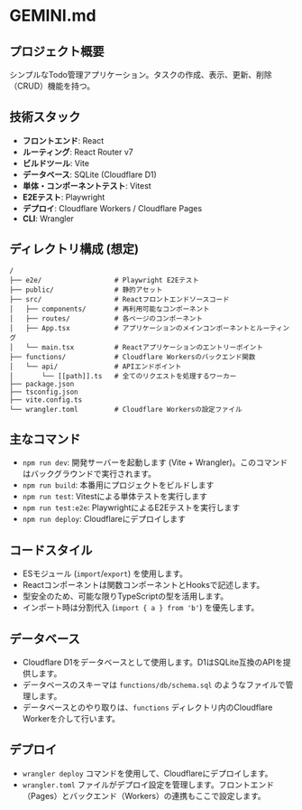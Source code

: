 ﻿# GEMINI.md

## プロジェクト概要

シンプルなTodo管理アプリケーション。タスクの作成、表示、更新、削除（CRUD）機能を持つ。

## 技術スタック

- **フロントエンド**: React
- **ルーティング**: React Router v7
- **ビルドツール**: Vite
- **データベース**: SQLite (Cloudflare D1)
- **単体・コンポーネントテスト**: Vitest
- **E2Eテスト**: Playwright
- **デプロイ**: Cloudflare Workers / Cloudflare Pages
- **CLI**: Wrangler

## ディレクトリ構成 (想定)

```
/
├── e2e/                  # Playwright E2Eテスト
├── public/               # 静的アセット
├── src/                  # Reactフロントエンドソースコード
│   ├── components/       # 再利用可能なコンポーネント
│   ├── routes/           # 各ページのコンポーネント
│   ├── App.tsx           # アプリケーションのメインコンポーネントとルーティング
│   └── main.tsx          # Reactアプリケーションのエントリーポイント
├── functions/            # Cloudflare Workersのバックエンド関数
│   └── api/              # APIエンドポイント
│       └── [[path]].ts   # 全てのリクエストを処理するワーカー
├── package.json
├── tsconfig.json
├── vite.config.ts
└── wrangler.toml         # Cloudflare Workersの設定ファイル
```

## 主なコマンド

- `npm run dev`: 開発サーバーを起動します (Vite + Wrangler)。このコマンドはバックグラウンドで実行されます。
- `npm run build`: 本番用にプロジェクトをビルドします
- `npm run test`: Vitestによる単体テストを実行します
- `npm run test:e2e`: PlaywrightによるE2Eテストを実行します
- `npm run deploy`: Cloudflareにデプロイします

## コードスタイル

- ESモジュール (`import`/`export`) を使用します。
- Reactコンポーネントは関数コンポーネントとHooksで記述します。
- 型安全のため、可能な限りTypeScriptの型を活用します。
- インポート時は分割代入 (`import { a } from 'b'`) を優先します。

## データベース

- Cloudflare D1をデータベースとして使用します。D1はSQLite互換のAPIを提供します。
- データベースのスキーマは `functions/db/schema.sql` のようなファイルで管理します。
- データベースとのやり取りは、`functions` ディレクトリ内のCloudflare Workerを介して行います。

## デプロイ

- `wrangler deploy` コマンドを使用して、Cloudflareにデプロイします。
- `wrangler.toml` ファイルがデプロイ設定を管理します。フロントエンド（Pages）とバックエンド（Workers）の連携もここで設定します。